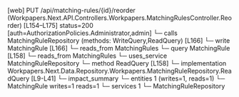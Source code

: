[web] PUT /api/matching-rules/{id}/reorder  (Workpapers.Next.API.Controllers.Workpapers.MatchingRulesController.Reorder)  [L154–L175] status=200 [auth=AuthorizationPolicies.Administrator,admin]
  └─ calls MatchingRuleRepository (methods: WriteQuery,ReadQuery) [L166]
  └─ write MatchingRule [L166]
    └─ reads_from MatchingRules
  └─ query MatchingRule [L158]
    └─ reads_from MatchingRules
  └─ uses_service MatchingRuleRepository
    └─ method ReadQuery [L158]
      └─ implementation Workpapers.Next.Data.Repository.Workpapers.MatchingRuleRepository.ReadQuery [L9-L41]
  └─ impact_summary
    └─ entities 1 (writes=1, reads=1)
      └─ MatchingRule writes=1 reads=1
    └─ services 1
      └─ MatchingRuleRepository

